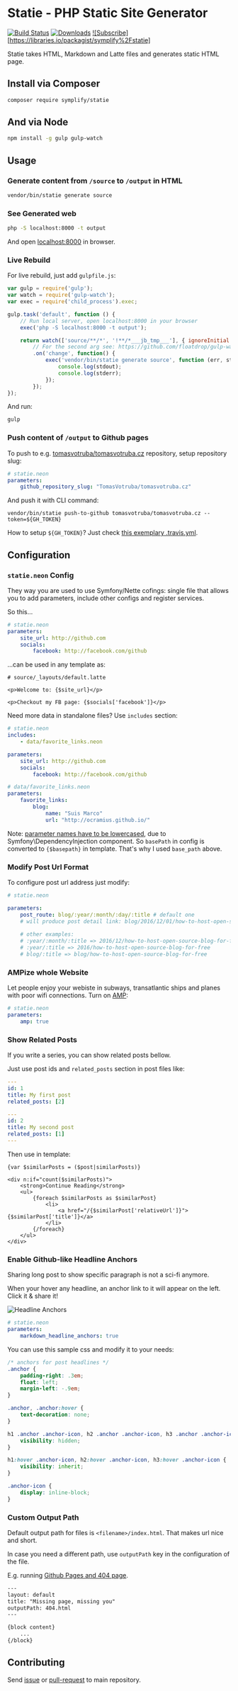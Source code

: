 # Statie - PHP Static Site Generator

[![Build Status](https://img.shields.io/travis/Symplify/Statie/master.svg?style=flat-square)](https://travis-ci.org/Symplify/Statie)
[![Downloads](https://img.shields.io/packagist/dt/symplify/statie.svg?style=flat-square)](htptps://packagist.org/packages/symplify/statie)
[![Subscribe]](https://img.shields.io/badge/subscribe-to--releases-green.svg?style=flat-square)[https://libraries.io/packagist/symplify%2Fstatie]


Statie takes HTML, Markdown and Latte files and generates static HTML page.

## Install via Composer

```bash
composer require symplify/statie
```

## And via Node

```bash
npm install -g gulp gulp-watch
```

## Usage

### Generate content from `/source` to `/output` in HTML

```bash
vendor/bin/statie generate source
```

### See Generated web

```bash
php -S localhost:8000 -t output
```

And open [localhost:8000](http://localhost:8000) in browser.

### Live Rebuild

For live rebuild, just add `gulpfile.js`:

```javascript
var gulp = require('gulp');
var watch = require('gulp-watch');
var exec = require('child_process').exec;

gulp.task('default', function () {
    // Run local server, open localhost:8000 in your browser
    exec('php -S localhost:8000 -t output');

    return watch(['source/**/*', '!**/*___jb_tmp___'], { ignoreInitial: false })
        // For the second arg see: https://github.com/floatdrop/gulp-watch/issues/242#issuecomment-230209702
        .on('change', function() {
            exec('vendor/bin/statie generate source', function (err, stdout, stderr) {
                console.log(stdout);
                console.log(stderr);
            });
        });
});
```

And run:

```bash
gulp
```



### Push content of `/output` to Github pages

To push to e.g. [tomasvotruba/tomasvotruba.cz](https://github.com/TomasVotruba/tomasvotruba.cz) repository, setup repository slug:

```yaml
# statie.neon
parameters:
    github_repository_slug: "TomasVotruba/tomasvotruba.cz"
```

And push it with CLI command:

```
vendor/bin/statie push-to-github tomasvotruba/tomasvotruba.cz --token=${GH_TOKEN}
```

How to setup `${GH_TOKEN}`? Just check [this exemplary .travis.yml](https://github.com/TomasVotruba/tomasvotruba.cz/blob/fddcbe9298ae376145622d735e1408ece447ea09/.travis.yml#L9-L26).

 
## Configuration

### `statie.neon` Config

They way you are used to use Symfony/Nette cofings: single file that allows you to add parameters, include other configs and register services.

So this...

```yaml
# statie.neon
parameters:
    site_url: http://github.com
    socials:
        facebook: http://facebook.com/github
```

...can be used in any template as:

```twig
# source/_layouts/default.latte

<p>Welcome to: {$site_url}</p>

<p>Checkout my FB page: {$socials['facebook']}</p>
```

Need more data in standalone files? Use `includes` section:

```yaml
# statie.neon
includes:
    - data/favorite_links.neon

parameters:
    site_url: http://github.com
    socials:
        facebook: http://facebook.com/github
```

```yaml
# data/favorite_links.neon
parameters:
    favorite_links:
        blog:
            name: "Suis Marco"
            url: "http://ocramius.github.io/"
 ```

Note: [parameter names have to be lowercased](https://github.com/symfony/symfony/issues/23381), due to Symfony\DependencyInjection component. So `basePath` in config is converted to `{$basepath}` in template. That's why I used `base_path` above.

### Modify Post Url Format

To configure post url address just modify:

```yaml
# statie.neon

parameters:
    post_route: blog/:year/:month/:day/:title # default one
    # will produce post detail link: blog/2016/12/01/how-to-host-open-source-blog-for-free
    
    # other examples:
    # :year/:month/:title => 2016/12/how-to-host-open-source-blog-for-free
    # :year/:title => 2016/how-to-host-open-source-blog-for-free
    # blog/:title => blog/how-to-host-open-source-blog-for-free
```

### AMPize whole Website

Let people enjoy your webiste in subways, transatlantic ships and planes with poor wifi connections.
Turn on [AMP](https://www.ampproject.org/):

```yaml
# statie.neon
parameters:
    amp: true
```

### Show Related Posts

If you write a series, you can show related posts bellow.

Just use post ids and `related_posts` section in post files like:

```yaml
---
id: 1
title: My first post
related_posts: [2]
```


```yaml
---
id: 2
title: My second post
related_posts: [1]
---
```

Then use in template:

```twig
{var $similarPosts = ($post|similarPosts)}

<div n:if="count($similarPosts)">
    <strong>Continue Reading</strong>
    <ul>
        {foreach $similarPosts as $similarPost}
            <li>
                <a href="/{$similarPost['relativeUrl']}">{$similarPost['title']}</a>
            </li>
        {/foreach}
    </ul>
</div>
```


### Enable Github-like Headline Anchors

Sharing long post to show specific paragraph is not a sci-fi anymore.

When your hover any headline, an anchor link to it will appear on the left. Click it & share it!

![Headline Anchors](docs/github-like-headline-anchors.png)
 
```yaml
# statie.neon
parameters:   
    markdown_headline_anchors: true 
```

You can use this sample css and modify it to your needs:

```css
/* anchors for post headlines */
.anchor {
    padding-right: .3em;
    float: left;
    margin-left: -.9em;
}

.anchor, .anchor:hover {
    text-decoration: none;
}

h1 .anchor .anchor-icon, h2 .anchor .anchor-icon, h3 .anchor .anchor-icon {
    visibility: hidden;
}

h1:hover .anchor-icon, h2:hover .anchor-icon, h3:hover .anchor-icon {
    visibility: inherit;
}

.anchor-icon {
    display: inline-block;
}
```

### Custom Output Path

Default output path for files is `<filename>/index.html`. That makes url nice and short.

In case you need a different path, use `outputPath` key in the configuration of the file.

E.g. running [Github Pages and 404 page](https://help.github.com/articles/creating-a-custom-404-page-for-your-github-pages-site/).

```html
---
layout: default
title: "Missing page, missing you"
outputPath: 404.html
---

{block content}
    ...
{/block}
```


## Contributing

Send [issue](https://github.com/Symplify/Symplify/issues) or [pull-request](https://github.com/Symplify/Symplify/pulls) to main repository.
